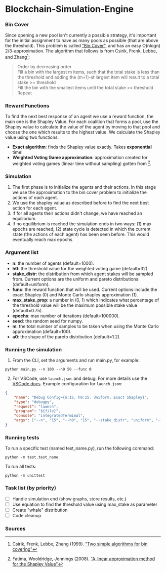 # Blockchain-Simulation-Engine

### Bin Cover
Since opening a new pool isn't currently a possible strategy, it's important for the initial assignment to have as many pools as possible (that are above the threshold). This problem is called ["Bin Cover"](https://en.wikipedia.org/wiki/Bin_covering_problem), and has an easy O(nlogn) 2/3-approximation. The algorithm that follows is from Csirik, Frenk, Lebbe, and Zhang[^1]:
> Order by decreasing order<br/>
> Fill a bin with the largest m items, such that the total stake is less than the threshold and adding the (m+1)-st largest item will result to a total stake >= threshold<br/>
> Fill the bin with the smallest items until the total stake >= threshold<br/>
> Repeat

### Reward Functions
To find the next best response of an agent we use a reward function, the main one is the Shapley Value. For each coalition that forms a pool, use the Shapley value to calculate the value of the agent by moving to that pool and choose the one which results to the highest value. We calculate the Shapley value using two functions:
- **Exact algorithm**: finds the Shapley value exactly. Takes **exponential** time!
- **Weighted Voting Game approximation**: approximation created for weighted voting games (linear time without sampling) gotten from [^2].

### Simulation
1. The first phase is to initialize the agents and their actions. In this stage we use the approximation to the bin cover problem to initialize the actions of each agent.
2. We use the shapley value as described before to find the next best action for each agent.
3. If for all agents their actions didn't change, we have reached an equilibrium.
4. If no equilibrium is reached the simulation ends in two ways: (1) max epochs are reached, (2) state cycle is detected in which the current state (the actions of each agent) has been seen before. This would eventually reach max epochs.

### Argument list
- **n**: the number of agents (default=1000).
- **h0**: the threshold value for the weighted voting game (default=32).
- **stake_distr**: the distribution from which agent stakes will be sampled from. Current options are the uniform and pareto distributions (default=uniform).
- **func**: the reward function that will be used. Current options include the exact Shapley (0) and Monte Carlo shapley approximation (1).
- **max_stake_prop**: a number in (0, 1) which indicates what percentage of the threshold value will be the maximum possible stake value (default=0.75).
- **epochs**: max number of iterations (default=100000).
- **seed**: the random seed for numpy.
- **m**: the total number of samples to be taken when using the Monte Carlo approximation (default=100).
- **a0**: the shape of the pareto distribution (default=1.2).

### Running the simulation
1. From the CLI, set the arguments and run main.py, for example:
```
python main.py --n 100 --h0 50 --func 0
```
2. For VSCode, use `launch.json` and debug. For more details use the [VSCode docs](https://code.visualstudio.com/docs/python/debugging#_initialize-configurations). Example configuration for `launch.json`:
```json
{
    "name": "Debug Config={n:15, h0:15, Uniform, Exact Shapley}",
    "type": "debugpy",
    "request": "launch",
    "program": "${file}",
    "console": "integratedTerminal",
    "args": ["--n", "15", "--h0", "15", "--stake_distr", "uniform", "--func", "0"]
}
```

### Running tests
To run a specific test (named test_name.py), run the following command:
```
python -m test.test_name
```

To run all tests:
```
python -m unittest
```

### Task list (by priority)
- [ ] Handle simulation end (show graphs, store results, etc.)
- [ ] Use equation to find the threshold value using max_stake as parameter
- [ ] Create "whale" distribution
- [ ] Code cleanup

### Sources
[^1]: Csirik, Frenk, Lebbe, Zhang (1999). ["Two simple algorithms for bin covering"](https://cyber.bibl.u-szeged.hu/index.php/actcybern/article/view/3507)
[^2]: Fatima, Wooldridge, Jennings (2008). ["A linear approximation method for the Shapley Value"](https://doi.org/10.1016/j.artint.2008.05.003)
